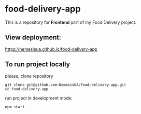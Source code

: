 # food-delivery-app

This is a repository for **Frontend** part of my Food Delivery project.

## View deployment:

https://nemesisua.github.io/food-delivery-app

## To run project locally

please, clone repository

    git clone git@github.com:NemesisUA/food-delivery-app.git    
    cd food-delivery-app

run project in development mode:

    npm start
    
